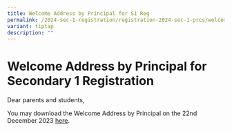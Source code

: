 ```yaml
---
title: Welcome Address by Principal for S1 Reg
permalink: /2024-sec-1-registration/registration-2024-sec-1-prcs/welcome/
variant: tiptap
description: ""
---
```

<h1>Welcome Address by Principal for Secondary 1 Registration</h1><p></p><p>Dear parents and students,</p><p>You may download the Welcome Address by Principal on the 22nd December 2023&nbsp;<a href="../../../qql/slot/u618/S1%20Registration%20-%20Welcome%20Address%20by%20Principal.pdf" rel="noopener noreferrer nofollow" target="_blank"><u>here</u></a>.</p><p><br></p>